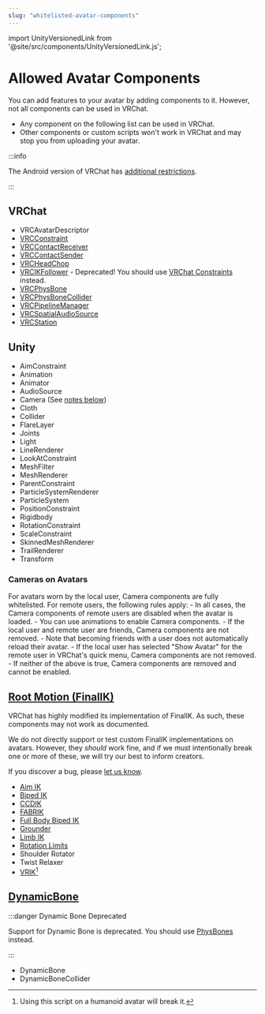 ```yaml
---
slug: "whitelisted-avatar-components"
---
```


import UnityVersionedLink from '@site/src/components/UnityVersionedLink.js';

# Allowed Avatar Components

You can add features to your avatar by <UnityVersionedLink versionKey="minor" url="https://docs.unity3d.com/<VERSION>/Documentation/Manual/UsingComponents.html">adding components</UnityVersionedLink> to it. However, not all components can be used in VRChat. 

- Any component on the following list can be used in VRChat.
- Other components or custom scripts won't work in VRChat and may stop you from uploading your avatar.

:::info

The Android version of VRChat has [additional restrictions](/platforms/android/quest-content-limitations#components).

:::
## VRChat

- VRCAvatarDescriptor
- [VRCConstraint](/avatars/avatar-dynamics/constraints)
- [VRCContactReceiver](/avatars/avatar-dynamics/contacts#vrccontactreceiver)
- [VRCContactSender](/avatars/avatar-dynamics/contacts#vrccontactsender)
- [VRCHeadChop](/avatars/avatar-dynamics/vrc-headchop)
- [VRCIKFollower](https://docs.vrchat.com/docs/vrc_ikfollower) - Deprecated! You should use [VRChat Constraints](/avatars/avatar-dynamics/constraints) instead.
- [VRCPhysBone](/avatars/avatar-dynamics/physbones#vrcphysbone)
- [VRCPhysBoneCollider](/avatars/avatar-dynamics/physbones#vrcphysbonecollider)
- [VRCPipelineManager](/sdk/vrcpipelinemanager/)
- [VRCSpatialAudioSource](/worlds/components/vrc_spatialaudiosource#spatial-audio-on-avatars)
- [VRCStation](/worlds/components/vrc_station)

## Unity

- <UnityVersionedLink versionKey="minor" url="https://docs.unity3d.com/<VERSION>/Documentation/Manual/class-AimConstraint.html">AimConstraint</UnityVersionedLink>
- <UnityVersionedLink versionKey="minor" url="https://docs.unity3d.com/<VERSION>/Documentation/Manual/class-Animation.html">Animation</UnityVersionedLink>
- <UnityVersionedLink versionKey="minor" url="https://docs.unity3d.com/<VERSION>/Documentation/Manual/class-Animator.html">Animator</UnityVersionedLink>
- <UnityVersionedLink versionKey="minor" url="https://docs.unity3d.com/<VERSION>/Documentation/Manual/class-AudioSource.html">AudioSource</UnityVersionedLink>
- <UnityVersionedLink versionKey="minor" url="https://docs.unity3d.com/<VERSION>/Documentation/Manual/class-Camera.html">Camera</UnityVersionedLink> (See [notes below](#cameras-on-avatars))
- <UnityVersionedLink versionKey="minor" url="https://docs.unity3d.com/<VERSION>/Documentation/Manual/class-Cloth.html">Cloth</UnityVersionedLink>
- <UnityVersionedLink versionKey="minor" url="https://docs.unity3d.com/<VERSION>/Documentation/Manual/CollidersOverview.html">Collider</UnityVersionedLink>
- <UnityVersionedLink versionKey="minor" url="https://docs.unity3d.com/<VERSION>/Documentation/Manual/class-FlareLayer.html">FlareLayer</UnityVersionedLink>
- <UnityVersionedLink versionKey="minor" url="https://docs.unity3d.com/<VERSION>/Documentation/Manual/Joints.html">Joints</UnityVersionedLink>
- <UnityVersionedLink versionKey="minor" url="https://docs.unity3d.com/<VERSION>/Documentation/Manual/class-Light.html">Light</UnityVersionedLink>
- <UnityVersionedLink versionKey="minor" url="https://docs.unity3d.com/<VERSION>/Documentation/Manual/class-LineRenderer.html">LineRenderer</UnityVersionedLink>
- <UnityVersionedLink versionKey="minor" url="https://docs.unity3d.com/<VERSION>/Documentation/Manual/class-LookAtConstraint.html">LookAtConstraint</UnityVersionedLink>
- <UnityVersionedLink versionKey="minor" url="https://docs.unity3d.com/<VERSION>/Documentation/Manual/class-MeshFilter.html">MeshFilter</UnityVersionedLink>
- <UnityVersionedLink versionKey="minor" url="https://docs.unity3d.com/<VERSION>/Documentation/Manual/class-MeshRenderer.html">MeshRenderer</UnityVersionedLink>
- <UnityVersionedLink versionKey="minor" url="https://docs.unity3d.com/<VERSION>/Documentation/Manual/class-ParentConstraint.html">ParentConstraint</UnityVersionedLink>
- <UnityVersionedLink versionKey="minor" url="https://docs.unity3d.com/<VERSION>/Documentation/Manual/PartSysRendererModule.html">ParticleSystemRenderer</UnityVersionedLink>
- <UnityVersionedLink versionKey="minor" url="https://docs.unity3d.com/<VERSION>/Documentation/Manual/class-ParticleSystem.html">ParticleSystem</UnityVersionedLink>
- <UnityVersionedLink versionKey="minor" url="https://docs.unity3d.com/<VERSION>/Documentation/Manual/class-PositionConstraint.html">PositionConstraint</UnityVersionedLink>
- <UnityVersionedLink versionKey="minor" url="https://docs.unity3d.com/<VERSION>/Documentation/Manual/class-Rigidbody.html">Rigidbody</UnityVersionedLink>
- <UnityVersionedLink versionKey="minor" url="https://docs.unity3d.com/<VERSION>/Documentation/Manual/class-RotationConstraint.html">RotationConstraint</UnityVersionedLink>
- <UnityVersionedLink versionKey="minor" url="https://docs.unity3d.com/<VERSION>/Documentation/Manual/class-ScaleConstraint.html">ScaleConstraint</UnityVersionedLink>
- <UnityVersionedLink versionKey="minor" url="https://docs.unity3d.com/<VERSION>/Documentation/Manual/class-SkinnedMeshRenderer.html">SkinnedMeshRenderer</UnityVersionedLink>
- <UnityVersionedLink versionKey="minor" url="https://docs.unity3d.com/<VERSION>/Documentation/Manual/class-TrailRenderer.html">TrailRenderer</UnityVersionedLink>
- <UnityVersionedLink versionKey="minor" url="https://docs.unity3d.com/<VERSION>/Documentation/Manual/class-Transform.html">Transform</UnityVersionedLink>

### Cameras on Avatars

For avatars worn by the local user, Camera components are fully whitelisted. For remote users, the following rules apply:
    - In all cases, the Camera components of remote users are disabled when the avatar is loaded.
      - You can use animations to enable Camera components.
    - If the local user and remote user are friends, Camera components are not removed.
      - Note that becoming friends with a user does not automatically reload their avatar.
    - If the local user has selected "Show Avatar" for the remote user in VRChat's quick menu, Camera components are not removed.
    - If neither of the above is true, Camera components are removed and cannot be enabled.

## [Root Motion (FinalIK)](http://www.root-motion.com/finalikdox/html/index.html)

VRChat has highly modified its implementation of FinalIK. As such, these components may not work as documented.

We do not directly support or test custom FinalIK implementations on avatars. However, they *should* work fine, and if we must intentionally break one or more of these, we will try our best to inform creators. 

If you discover a bug, please [let us know](https://feedback.vrchat.com).

- [Aim IK](http://www.root-motion.com/finalikdox/html/page1.html)
- [Biped IK](http://www.root-motion.com/finalikdox/html/page4.html)
- [CCDIK](http://www.root-motion.com/finalikdox/html/page5.html)
- [FABRIK](http://www.root-motion.com/finalikdox/html/page6.html)
- [Full Body Biped IK](http://www.root-motion.com/finalikdox/html/page8.html)
- [Grounder](http://www.root-motion.com/finalikdox/html/page9.html)
- [Limb IK](http://www.root-motion.com/finalikdox/html/page12.html)
- [Rotation Limits](http://www.root-motion.com/finalikdox/html/page14.html)
- Shoulder Rotator
- Twist Relaxer
- [VRIK](http://www.root-motion.com/finalikdox/html/page16.html)[^2]

[^2]: Using this script on a humanoid avatar will break it.

## [DynamicBone](https://assetstore.unity.com/packages/tools/animation/dynamic-bone-16743)
:::danger Dynamic Bone Deprecated

Support for Dynamic Bone is deprecated. You should use [PhysBones](/avatars/avatar-dynamics/physbones) instead.
  
:::

- DynamicBone
- DynamicBoneCollider